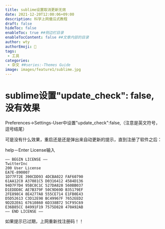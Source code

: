 ```yaml
---
title: sublime设置取消更新无效
date: 2021-12-20T12:00:06+09:00
description: 科学上网傻瓜式教程
draft: false
hideToc: false
enableToc: true ##侧边栏目录
enableTocContent: false ##文章内部的目录
author: wty                                                                                                                                                                                                                                                                                                                                                                                                                                                                                                                                                                                                                                                                                                                                                                                                                                                                                                                                                                                                                                                                                                                                                                                                                                                                                                                                                
authorEmoji: 🤖
tags:
 - 工具
categories:
 - 杂文 ##series:-Themes Guide
image: images/feature1/sublime.jpg
---
```


# sublime设置"update_check": false,没有效果

Preferences->Settings-User中设置"update_check":false,（注意是英文符号，逗号结尾）

可是没有什么效果，重启还是还是弹出来自动更新的提示，直到注册了软件之后：

help－Enter License输入

```
—– BEGIN LICENSE —–  
TwitterInc  
200 User License  
EA7E-890007  
1D77F72E 390CDD93 4DCBA022 FAF60790  
61AA12C0 A37081C5 D0316412 4584D136  
94D7F7D4 95BC8C1C 527DA828 560BB037  
D1EDDD8C AE7B379F 50C9D69D B35179EF  
2FE898C4 8E4277A8 555CE714 E1FB0E43  
D5D52613 C3D12E98 BC49967F 7652EED2  
9D2D2E61 67610860 6D338B72 5CF95C69  
E36B85CC 84991F19 7575D828 470A92AB  
—— END LICENSE —— 
```

如果提示已过期，上网重新找注册码！！